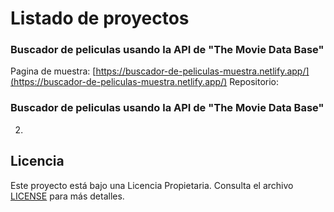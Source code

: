 # Listado de proyectos
### Buscador de peliculas usando la API de "The Movie Data Base"
Pagina de muestra: [https://buscador-de-peliculas-muestra.netlify.app/](https://buscador-de-peliculas-muestra.netlify.app/)
Repositorio:
### Buscador de peliculas usando la API de "The Movie Data Base"
2. 

## Licencia
Este proyecto está bajo una Licencia Propietaria. Consulta el archivo [LICENSE](./LICENSE.md) para más detalles.

